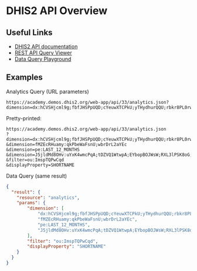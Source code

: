 # DHIS2 API Overview

## Useful Links

- [DHIS2 API documentation](https://docs.dhis2.org/en/develop/using-the-api/dhis-core-version-235/web-api.html)
- [REST API Query Viewer](https://s3-eu-west-1.amazonaws.com/content.dhis2.org/general/query-viewer.html)
- [Data Query Playground](https://runtime.dhis2.nu/playground)

## Examples

Analytics Query (URL parameters)

```
https://academy.demos.dhis2.org/web-app/api/33/analytics.json?dimension=dx:hCVSHjcml9g;fbfJHSPpUQD;cYeuwXTCPkU;yTHydhurQQU;rbkr8PL0rwM;ybzlGLjWwnK&dimension=fMZEcRHuamy:qkPbeWaFsnU;wbrDrL2aYEc&dimension=pe:LAST_12_MONTHS&dimension=J5jldMd8OHv:uYxK4wmcPqA;tDZVQ1WtwpA;EYbopBOJWsW;RXL3lPSK8oG;CXw2yu5fodb&filter=ou:ImspTQPwCqd&displayProperty=SHORTNAME
```

Pretty-printed:

```
https://academy.demos.dhis2.org/web-app/api/33/analytics.json
?dimension=dx:hCVSHjcml9g;fbfJHSPpUQD;cYeuwXTCPkU;yTHydhurQQU;rbkr8PL0rwM;ybzlGLjWwnK
&dimension=fMZEcRHuamy:qkPbeWaFsnU;wbrDrL2aYEc
&dimension=pe:LAST_12_MONTHS
&dimension=J5jldMd8OHv:uYxK4wmcPqA;tDZVQ1WtwpA;EYbopBOJWsW;RXL3lPSK8oG;CXw2yu5fodb
&filter=ou:ImspTQPwCqd
&displayProperty=SHORTNAME
```

Data Query (same result)

```json
{
  "result": {
    "resource": "analytics",
    "params": {
        "dimension": [
            "dx:hCVSHjcml9g;fbfJHSPpUQD;cYeuwXTCPkU;yTHydhurQQU;rbkr8PL0rwM;ybzlGLjWwnK",
            "fMZEcRHuamy:qkPbeWaFsnU;wbrDrL2aYEc",
            "pe:LAST_12_MONTHS",
            "J5jldMd8OHv:uYxK4wmcPqA;tDZVQ1WtwpA;EYbopBOJWsW;RXL3lPSK8oG;CXw2yu5fodb"
        ],
        "filter": "ou:ImspTQPwCqd",
        "displayProperty": "SHORTNAME"
    }
  }
}
```
